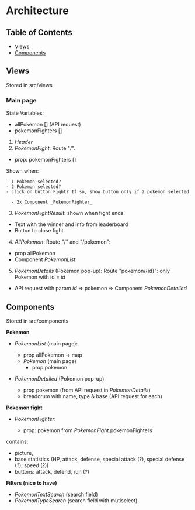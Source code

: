 # Architecture

## Table of Contents

- [Views](#views)
- [Components](#components)

## Views

Stored in src/views

### Main page

State Variables:

  - allPokemon [] (API request)
  - pokemonFighters []

1. _Header_
2. _PokemonFight_: Route "/".

  - prop: pokemonFighters []

  Shown when:

    - 1 Pokemon selected?
    - 2 Pokemon selected?
    - click on button Fight? If so, show button only if 2 pokemon selected

      - 2x Component _PokemonFighter_

3. _PokemonFightResult_: shown when fight ends.

  - Text with the winner and info from leaderboard
  - Button to close fight

4. _AllPokemon_: Route "/" and "/pokemon":

  - prop allPokemon
  - Component _PokemonList_

5. _PokemonDetails_ (Pokemon pop-up): Route "pokemon/{id}": only Pokemon with id = _id_

  - API request with param _id_ => pokemon => Component _PokemonDetailed_

## Components

Stored in src/components

**Pokemon**

  - _PokemonList_ (main page):

    - prop allPokemon -> map
    - _Pokemon_ (main page)
      - prop pokemon

  - _PokemonDetailed_ (Pokemon pop-up)
    - prop pokemon (from API request in _PokemonDetails_)
    - breadcrum with name, type & base (API request for each)

**Pokemon fight**

  - _PokemonFighter_:

    - prop: pokemon from _PokemonFight_.pokemonFighters

contains:

  - picture,
  - base statistics (HP, attack, defense, special attack (?), special defense (?), speed (?))
  - buttons: attack, defend, run (?)

**Filters (nice to have)**

  - _PokemonTextSearch_ (search field)
  - _PokemonTypeSearch_ (search field with mutiselect)
